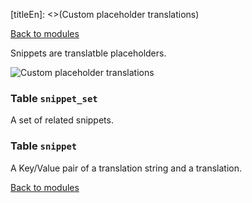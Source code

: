 [titleEn]: <>(Custom placeholder translations)

[Back to modules](./../10-modules.md)

Snippets are translatble placeholders.

![Custom placeholder translations](./dist/erd-shopware-core-framework-snippet.png)


### Table `snippet_set`

A set of related snippets.


### Table `snippet`

A Key/Value pair of a translation string and a translation.


[Back to modules](./../10-modules.md)
